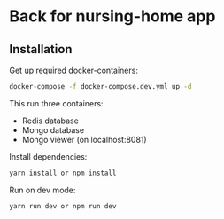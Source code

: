 # Back for nursing-home app

## Installation

Get up required docker-containers:

```bash
docker-compose -f docker-compose.dev.yml up -d
```

This run three containers: 

- Redis database
- Mongo database
- Mongo viewer (on localhost:8081)

Install dependencies:

```bash
yarn install or npm install
```

Run on dev mode:

```bash
yarn run dev or npm run dev
```